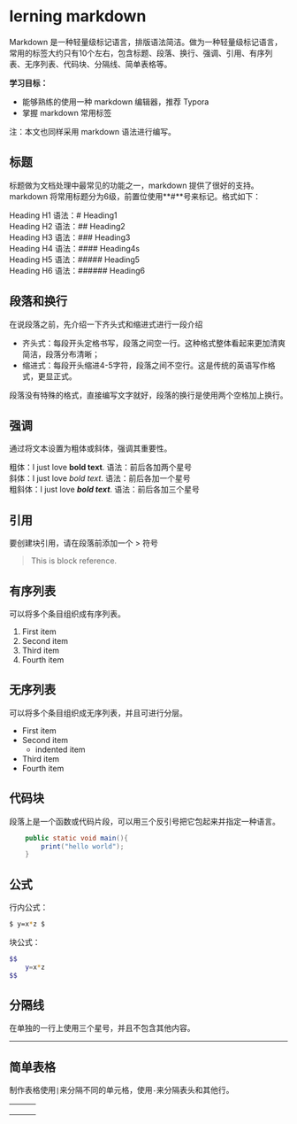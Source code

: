 # lerning markdown
Markdown 是一种轻量级标记语言，排版语法简洁。做为一种轻量级标记语言，常用的标签大约只有10个左右，包含标题、段落、换行、强调、引用、有序列表、无序列表、代码块、分隔线、简单表格等。  

**学习目标：**  
* 能够熟练的使用一种 markdown 编辑器，推荐 Typora  
* 掌握 markdown 常用标签  

注：本文也同样采用 markdown 语法进行编写。  

## 标题
标题做为文档处理中最常见的功能之一，markdown 提供了很好的支持。markdown 将常用标题分为6级，前置位使用**#**号来标记。格式如下：  

Heading H1        语法：# Heading1  
Heading H2        语法：## Heading2  
Heading H3        语法：### Heading3  
Heading H4        语法：#### Heading4s  
Heading H5        语法：##### Heading5  
Heading H6        语法：###### Heading6  

## 段落和换行
在说段落之前，先介绍一下齐头式和缩进式进行一段介绍  

* 齐头式：每段开头定格书写，段落之间空一行。这种格式整体看起来更加清爽简洁，段落分布清晰；
* 缩进式：每段开头缩进4-5字符，段落之间不空行。这是传统的英语写作格式，更显正式。  

段落没有特殊的格式，直接编写文字就好，段落的换行是使用两个空格加上换行。
## 强调
通过将文本设置为粗体或斜体，强调其重要性。  

粗体：I just love **bold text**.              语法：前后各加两个星号  
斜体：I just love *bold text*.                     语法：前后各加一个星号  
粗斜体：I just love ***bold text***.       语法：前后各加三个星号  
## 引用
要创建块引用，请在段落前添加一个 > 符号  

> This is block reference.  

## 有序列表
可以将多个条目组织成有序列表。  

1. First item
2. Second item
3. Third item
4. Fourth item
## 无序列表
可以将多个条目组织成无序列表，并且可进行分层。  

* First item
* Second item
  * indented item
* Third item
* Fourth item
## 代码块
段落上是一个函数或代码片段，可以用三个反引号把它包起来并指定一种语言。  

```java
    public static void main(){
        print("hello world");
    }
```
## 公式
行内公式：  
``` bash
$ y=x*z $
```

块公式：

``` bash
$$
	y=x*z
$$
```

## 分隔线
在单独的一行上使用三个星号，并且不包含其他内容。  

***
## 简单表格
制作表格使用`|`来分隔不同的单元格，使用`-`来分隔表头和其他行。  

|      |      |      |
| ---- | ---- | ---- |
|      |      |      |
|      |      |      |
|      |      |      |

